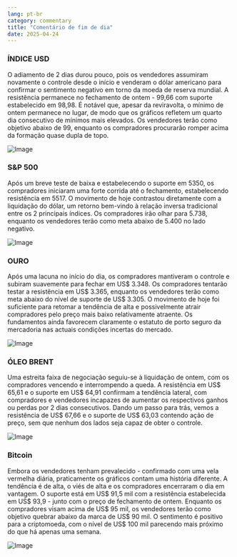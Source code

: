 ```yaml
---
lang: pt-br
category: commentary
title: "Comentário de fim de dia"
date: 2025-04-24
---
```


### ÍNDICE USD

O adiamento de 2 dias durou pouco, pois os vendedores assumiram novamente o controle desde o início e venderam o dólar americano para confirmar o sentimento negativo em torno da moeda de reserva mundial. A resistência permanece no fechamento de ontem - 99,66 com suporte estabelecido em 98,98. É notável que, apesar da reviravolta, o mínimo de ontem permanece no lugar, de modo que os gráficos refletem um quarto dia consecutivo de mínimos mais elevados. Os vendedores terão como objetivo abaixo de 99, enquanto os compradores procurarão romper acima da formação quase dupla de topo. 

![Image](https://markleighedu.github.io/img/Apr-2025/24-Apr-2025/usdindex.jpg)

### S&P 500

Após um breve teste de baixa e estabelecendo o suporte em 5350, os compradores iniciaram uma forte corrida até o fechamento, estabelecendo resistência em 5517. O movimento de hoje contrastou diretamente com a liquidação do dólar, um retorno bem-vindo à relação inversa tradicional entre os 2 principais índices. Os compradores irão olhar para 5.738, enquanto os vendedores terão como meta abaixo de 5.400 no lado negativo.

![Image](https://markleighedu.github.io/img/Apr-2025/24-Apr-2025/sp500.jpg)

### OURO

Após uma lacuna no início do dia, os compradores mantiveram o controle e subiram suavemente para fechar em US$ 3.348. Os compradores tentarão testar a resistência em US$ 3.365, enquanto os vendedores terão como meta abaixo do nível de suporte de US$ 3.305. O movimento de hoje foi suficiente para retomar a tendência de alta e possivelmente atrair compradores pelo preço mais baixo relativamente atraente. Os fundamentos ainda favorecem claramente o estatuto de porto seguro da mercadoria nas actuais condições incertas do mercado.

![Image](https://markleighedu.github.io/img/Apr-2025/24-Apr-2025/gold.jpg)

### ÓLEO BRENT

Uma estreita faixa de negociação seguiu-se à liquidação de ontem, com os compradores vencendo e interrompendo a queda. A resistência em US$ 65,61 e o suporte em US$ 64,91 confirmam a tendência lateral, com compradores e vendedores incapazes de aumentar os respectivos ganhos ou perdas por 2 dias consecutivos. Dando um passo para trás, vemos a resistência de US$ 67,66 e o suporte de US$ 63,03 contendo ação de preço, sem que nenhum dos lados seja capaz de obter o controle. 

![Image](https://markleighedu.github.io/img/Apr-2025/24-Apr-2025/brentoil.jpg)

### Bitcoin

Embora os vendedores tenham prevalecido - confirmado com uma vela vermelha diária, praticamente os gráficos contam uma história diferente. A tendência é de alta, o viés de alta e os compradores encerraram o dia em vantagem. O suporte está em US$ 91,5 mil com a resistência estabelecida em US$ 93,9 - junto com o preço de fechamento de ontem. Enquanto os compradores visam acima de US$ 95 mil, os vendedores terão como objetivo quebrar abaixo da marca de US$ 90 mil. O sentimento é positivo para a criptomoeda, com o nível de US$ 100 mil parecendo mais próximo do que há apenas uma semana. 

![Image](https://markleighedu.github.io/img/Apr-2025/24-Apr-2025/bitcoin.jpg)

